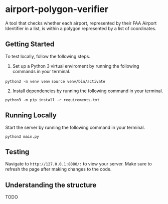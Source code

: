 # airport-polygon-verifier
 A tool that checks whether each airport, represented by their FAA Airport Identifier in a list, is within a polygon represented by a list of coordinates.

## Getting Started 

To test locally, follow the following steps. 

1. Set up a Python 3 virtual enviroment by running the following commands in your terminal. 

`python3 -m venv venv`
`source venv/bin/activate`

2. Install dependencies by running the following command in your terminal. 

`python3 -m pip install -r requirements.txt`

## Running Locally

Start the server by running the following command in your terminal. 

`python3 main.py`

## Testing 

Navigate to `http://127.0.0.1:8080/:` to view your server. Make sure to refresh the page after making changes to the code. 

## Understanding the structure

TODO

